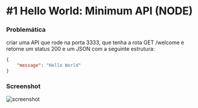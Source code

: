 # #1 Hello World:  Minimum API (NODE)

### **Problemática**
criar uma API que rode na porta 3333, que tenha a rota GET /welcome e retorne um status 200 e um JSON com a seguinte estrutura:

```json
{
	"message": "Hello World"
}
```
### **Screenshot**

![screenshot](https://s3.us-west-2.amazonaws.com/secure.notion-static.com/bd890d65-032e-4e7b-8940-5599fd14d606/Untitled.png?X-Amz-Algorithm=AWS4-HMAC-SHA256&X-Amz-Credential=AKIAT73L2G45O3KS52Y5%2F20210527%2Fus-west-2%2Fs3%2Faws4_request&X-Amz-Date=20210527T151752Z&X-Amz-Expires=86400&X-Amz-Signature=a812a6f3737534558637d4a23909bfa4d5d9aa109b1a26cff40331c80640c49b&X-Amz-SignedHeaders=host&response-content-disposition=filename%20%3D%22Untitled.png%22)
